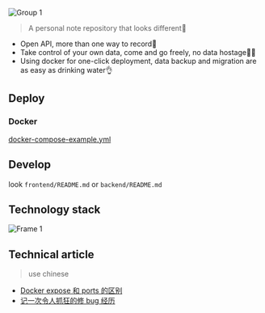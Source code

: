 ![Group 1](https://github.com/Rabithua/Rote/assets/34543831/a06d5a5b-0580-4138-9282-449a725cd287)

> A personal note repository that looks different🤔

- Open API, more than one way to record🤩
- Take control of your own data, come and go freely, no data hostage🙅🏻
- Using docker for one-click deployment, data backup and migration are as easy as drinking water👌

## Deploy

### Docker

[docker-compose-example.yml](https://github.com/Rabithua/Rote/blob/main/docker-compose-example.yml)


## Develop

look `frontend/README.md` or `backend/README.md`

## Technology stack
![Frame 1](https://github.com/Rabithua/Rote/assets/34543831/fc00f797-82bc-47fe-8c75-36ea0b1f6f76)

## Technical article
> use chinese
- [Docker expose 和 ports 的区别](https://talk.wowow.club/d/282-docker-expose-he-ports-de-qu-bie/4)
- [记一次令人抓狂的修 bug 经历](https://rabithua.club/archives/796/)
